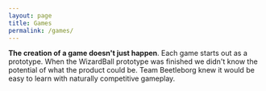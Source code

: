 ```yaml
---
layout: page
title: Games
permalink: /games/
---
```


**The creation of a game doesn't just happen**. Each game starts out as a prototype. When the WizardBall prototype was finished we didn't know the potential of what the product could be. Team Beetleborg knew it would be easy to learn with naturally competitive gameplay.


